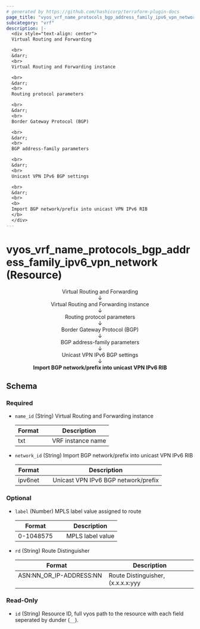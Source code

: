 ```yaml
---
# generated by https://github.com/hashicorp/terraform-plugin-docs
page_title: "vyos_vrf_name_protocols_bgp_address_family_ipv6_vpn_network Resource - vyos"
subcategory: "vrf"
description: |-
  <div style="text-align: center">
  Virtual Routing and Forwarding

  <br>
  &darr;
  <br>
  Virtual Routing and Forwarding instance

  <br>
  &darr;
  <br>
  Routing protocol parameters

  <br>
  &darr;
  <br>
  Border Gateway Protocol (BGP)

  <br>
  &darr;
  <br>
  BGP address-family parameters

  <br>
  &darr;
  <br>
  Unicast VPN IPv6 BGP settings

  <br>
  &darr;
  <br>
  <b>
  Import BGP network/prefix into unicast VPN IPv6 RIB
  </b>
  </div>
---
```


# vyos_vrf_name_protocols_bgp_address_family_ipv6_vpn_network (Resource)

<div style="text-align: center">
Virtual Routing and Forwarding

<br>
&darr;
<br>
Virtual Routing and Forwarding instance

<br>
&darr;
<br>
Routing protocol parameters

<br>
&darr;
<br>
Border Gateway Protocol (BGP)

<br>
&darr;
<br>
BGP address-family parameters

<br>
&darr;
<br>
Unicast VPN IPv6 BGP settings

<br>
&darr;
<br>
<b>
Import BGP network/prefix into unicast VPN IPv6 RIB
</b>
</div>



<!-- schema generated by tfplugindocs -->
## Schema

### Required

- `name_id` (String) Virtual Routing and Forwarding instance

    |  Format  &emsp;|  Description        |
    |----------------|---------------------|
    |  txt     &emsp;|  VRF instance name  |
- `network_id` (String) Import BGP network/prefix into unicast VPN IPv6 RIB

    |  Format   &emsp;|  Description                          |
    |-----------------|---------------------------------------|
    |  ipv6net  &emsp;|  Unicast VPN IPv6 BGP network/prefix  |

### Optional

- `label` (Number) MPLS label value assigned to route

    |  Format     &emsp;|  Description       |
    |-------------------|--------------------|
    |  0-1048575  &emsp;|  MPLS label value  |
- `rd` (String) Route Distinguisher

    |  Format                   &emsp;|  Description                                   |
    |---------------------------------|------------------------------------------------|
    |  ASN:NN_OR_IP-ADDRESS:NN  &emsp;|  Route Distinguisher, (x.x.x.x:yyy|xxxx:yyyy)  |

### Read-Only

- `id` (String) Resource ID, full vyos path to the resource with each field seperated by dunder (`__`).
